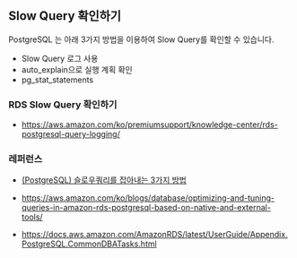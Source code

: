 ## Slow Query 확인하기 ##

PostgreSQL 는 아래 3가지 방법을 이용하여 Slow Query를 확인할 수 있습니다. 

* Slow Query 로그 사용
* auto_explain으로 실행 계획 확인
* pg_stat_statements 









### RDS Slow Query 확인하기 ###

* https://aws.amazon.com/ko/premiumsupport/knowledge-center/rds-postgresql-query-logging/



### 레퍼런스 ###

* [(PostgreSQL) 슬로우쿼리를 잡아내는 3가지 방법](https://americanopeople.tistory.com/288)

* https://aws.amazon.com/ko/blogs/database/optimizing-and-tuning-queries-in-amazon-rds-postgresql-based-on-native-and-external-tools/

* https://docs.aws.amazon.com/AmazonRDS/latest/UserGuide/Appendix.PostgreSQL.CommonDBATasks.html

